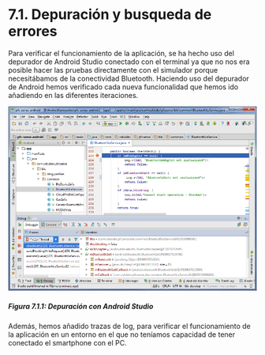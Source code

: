 # 7.1. Depuración y busqueda de errores

Para verificar el funcionamiento de la aplicación, se ha hecho uso del depurador de Android Studio conectado con el terminal ya que no nos era posible hacer las pruebas directamente con el simulador porque necesitábamos de la conectividad Bluetooth. Haciendo uso del depurador de Android hemos verificado cada nueva funcionalidad que hemos ido añadiendo en las diferentes iteraciones.

![](./imagenes/android_studio_depuracion.png)
##### *Figura 7.1.1: Depuración con Android Studio* 



Además, hemos añadido trazas de log, para verificar el funcionamiento de la aplicación en un entorno en el que no teníamos capacidad de tener conectado el smartphone con el PC.